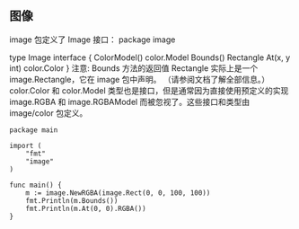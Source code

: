 ## 图像

image 包定义了 Image 接口：
package image

type Image interface {
    ColorModel() color.Model
    Bounds() Rectangle
    At(x, y int) color.Color
}
注意: Bounds 方法的返回值 Rectangle 实际上是一个 image.Rectangle，它在 image 包中声明。
（请参阅文档了解全部信息。）
color.Color 和 color.Model 类型也是接口，但是通常因为直接使用预定义的实现 image.RGBA 和 image.RGBAModel 而被忽视了。这些接口和类型由 image/color 包定义。

```golang
package main

import (
	"fmt"
	"image"
)

func main() {
	m := image.NewRGBA(image.Rect(0, 0, 100, 100))
	fmt.Println(m.Bounds())
	fmt.Println(m.At(0, 0).RGBA())
}
```